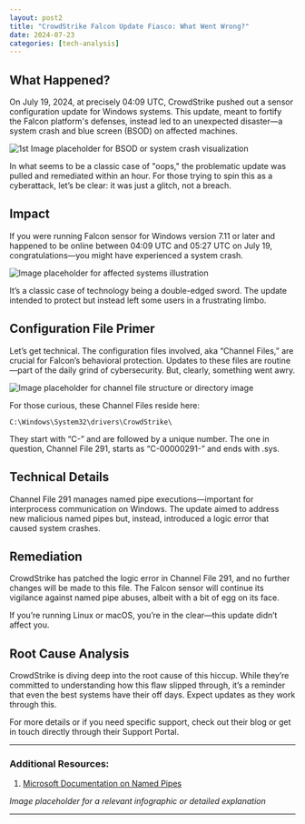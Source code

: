 ```yaml
---
layout: post2
title: "CrowdStrike Falcon Update Fiasco: What Went Wrong?"
date: 2024-07-23
categories: [tech-analysis]
---
```


## What Happened?

On July 19, 2024, at precisely 04:09 UTC, CrowdStrike pushed out a sensor configuration update for Windows systems. This update, meant to fortify the Falcon platform's defenses, instead led to an unexpected disaster—a system crash and blue screen (BSOD) on affected machines.

![1st *Image placeholder for BSOD or system crash visualization*](https://as2.ftcdn.net/v2/jpg/01/79/66/83/1000_F_179668364_fayJNrqN3Qnt8ZoHfBHU1XwUQihk3mXY.jpg)

In what seems to be a classic case of "oops," the problematic update was pulled and remediated within an hour. For those trying to spin this as a cyberattack, let’s be clear: it was just a glitch, not a breach.

## Impact

If you were running Falcon sensor for Windows version 7.11 or later and happened to be online between 04:09 UTC and 05:27 UTC on July 19, congratulations—you might have experienced a system crash. 

![*Image placeholder for affected systems illustration*](https://www.shutterstock.com/image-vector/confused-male-employee-look-computer-600nw-2083375144.jpg)

It’s a classic case of technology being a double-edged sword. The update intended to protect but instead left some users in a frustrating limbo.

## Configuration File Primer

Let’s get technical. The configuration files involved, aka “Channel Files,” are crucial for Falcon’s behavioral protection. Updates to these files are routine—part of the daily grind of cybersecurity. But, clearly, something went awry.

![*Image placeholder for channel file structure or directory image*](https://htmlandcssguidebook.com/images/root-directory.png)

For those curious, these Channel Files reside here:

```
C:\Windows\System32\drivers\CrowdStrike\
```

They start with “C-” and are followed by a unique number. The one in question, Channel File 291, starts as “C-00000291-” and ends with .sys. 

## Technical Details

Channel File 291 manages named pipe executions—important for interprocess communication on Windows. The update aimed to address new malicious named pipes but, instead, introduced a logic error that caused system crashes.

## Remediation

CrowdStrike has patched the logic error in Channel File 291, and no further changes will be made to this file. The Falcon sensor will continue its vigilance against named pipe abuses, albeit with a bit of egg on its face.

If you’re running Linux or macOS, you’re in the clear—this update didn’t affect you.

## Root Cause Analysis

CrowdStrike is diving deep into the root cause of this hiccup. While they’re committed to understanding how this flaw slipped through, it’s a reminder that even the best systems have their off days. Expect updates as they work through this.

For more details or if you need specific support, check out their blog or get in touch directly through their Support Portal.

---

### Additional Resources:

1. [Microsoft Documentation on Named Pipes](https://learn.microsoft.com/en-us/windows/win32/ipc/named-pipes)

*Image placeholder for a relevant infographic or detailed explanation*

---
